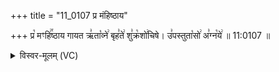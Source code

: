 +++
title = "11_0107 प्र मंहिष्ठाय"

+++
प्र꣡ मꣳहि꣢꣯ष्ठाय गायत ऋ꣣ता꣡व्ने꣢ बृह꣣ते꣢ शु꣣क्र꣡शो꣢चिषे। उ꣣पस्तुता꣡सो꣢ अ꣣ग्न꣡ये꣢ ॥ 11:0107 ॥

<details><summary>विस्वर-मूलम् (VC)</summary>

प्र मꣳहिष्ठाय गायत ऋताव्ने बृहते शुक्रशोचिषे । उपस्तुतासो अग्नये ॥१०७॥
</details>
